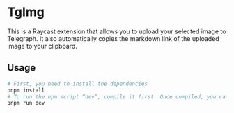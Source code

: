# TgImg

This is a Raycast extension that allows you to upload your selected image to Telegraph. It also automatically copies the markdown link of the uploaded image to your clipboard.

## Usage
```bash
# First, you need to install the dependencies
pnpm install
# To run the npm script “dev”, compile it first. Once compiled, you can use the command locally even close the terminal.
pnpm run dev
```